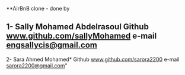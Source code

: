 **AirBnB clone - done by


1-
Sally Mohamed Abdelrasoul
Github
www.github.com/sallyMohamed
e-mail
engsallycis@gmail.com
-------------------------------


2-
Sara Ahmed Mohamed*
Github
www.github.com/sarora2200
e-mail
sarora2200@gmail.com"
